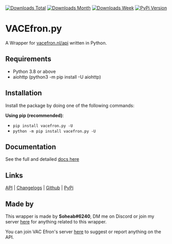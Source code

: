 [![Downloads Total](https://pepy.tech/badge/vacefron-py)](https://pepy.tech/project/vacefron-py)
[![Downloads Month](https://pepy.tech/badge/vacefron-py/month)](https://pepy.tech/project/vacefron-py)
[![Downloads Week](https://pepy.tech/badge/vacefron-py/week)](https://pepy.tech/project/vacefron-py)
[![PyPi Version](https://img.shields.io/pypi/v/vacefron.py.svg)](https://pypi.python.org/pypi/vacefron.py/)

# VACEfron.py

A Wrapper for [vacefron.nl/api][base_url] written in Python.

## Requirements

- Python 3.8 or above
- aiohttp (python3 -m pip install -U aiohttp)

## Installation

Install the package by doing one of the following commands:

**Using pip (recommended)**:

- `pip install vacefron.py -U`
- `python -m pip install vacefron.py -U`

## Documentation

See the full and detailed [docs here][docs]

## Links

[API][base_url] | [Changelogs][changelog] | [Github][github] | [PyPi][pypi]

## Made by

This wrapper is made by **Soheab#6240**, DM me on Discord or join my server [here][discord_mine] for anything related to
this wrapper.

You can join VAC Efron's server [here][discord_vacefron] to suggest or report anything on the API.

[docs]: https://github.com/Soheab/vacefron.py/blob/master/docs.md
[changelog]: https://github.com/Soheab/vacefron.py/blob/master/changelog.md
[base_url]: https://vacefron.nl/api/
[github]: https://github.com/Soheab/vacefron.py
[pypi]: https://pypi.org/project/vacefron.py/
[discord_vacefron]: https://discord.gg/xJ2HRxZ
[discord_mine]: https://discord.gg/yCzcfju


